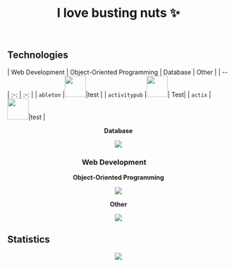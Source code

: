 <h1 align="center">I love busting nuts ✨</h1>
<br>


<h2>Technologies</h2>

| Web Development | Object-Oriented Programming | Database | Other |
| -- | :-: | :-: |
|     `ableton`      |<img src="./icons/Ableton-Dark.svg" width="48">|test |
|   `activitypub`    |<img src="./icons/ActivityPub-Dark.svg" width="48">| Test|
|      `actix`       |<img src="https://skillicons.dev/icons?i=cs" height="48"/>|test |


<div align="center">
  
  <b>Database</b>
    
  <img src="https://skillicons.dev/icons?i=mysql"/>
  
  <h3>Web Development <img height="16px" src="https://skillicons.dev/icons?i=html,css,js,nodejs"/></h3>
  
  <b>Object-Oriented Programming</b>
    
  <img src="https://skillicons.dev/icons?i=cs"/>
  
  <b>Other</b>
    
  <img src="https://skillicons.dev/icons?i=java"/>

</div>


## Statistics
<div align="center">
<img src="http://github-profile-summary-cards.vercel.app/api/cards/profile-details?username=deltagamingch&theme=tokyonight"/>
</div>
